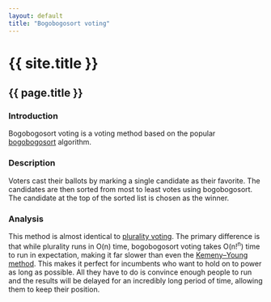 ```yaml
---
layout: default
title: "Bogobogosort voting"
---
```

# {{ site.title }}
## {{ page.title }}
### Introduction

Bogobogosort voting is a voting method based on the popular [bogobogosort](https://www.dangermouse.net/esoteric/bogobogosort.html) algorithm.

### Description

Voters cast their ballots by marking a single candidate as their favorite. The candidates are then sorted from most to least votes using bogobogosort. The candidate at the top of the sorted list is chosen as the winner.

### Analysis

This method is almost identical to [plurality voting](https://en.wikipedia.org/wiki/Plurality_voting). The primary difference is that while plurality runs in O(n) time, bogobogosort voting takes O(n!<sup>n</sup>) time to run in expectation, making it far slower than even the [Kemeny–Young method](https://en.wikipedia.org/wiki/Kemeny%E2%80%93Young_method). This makes it perfect for incumbents who want to hold on to power as long as possible. All they have to do is convince enough people to run and the results will be delayed for an incredibly long period of time, allowing them to keep their position.